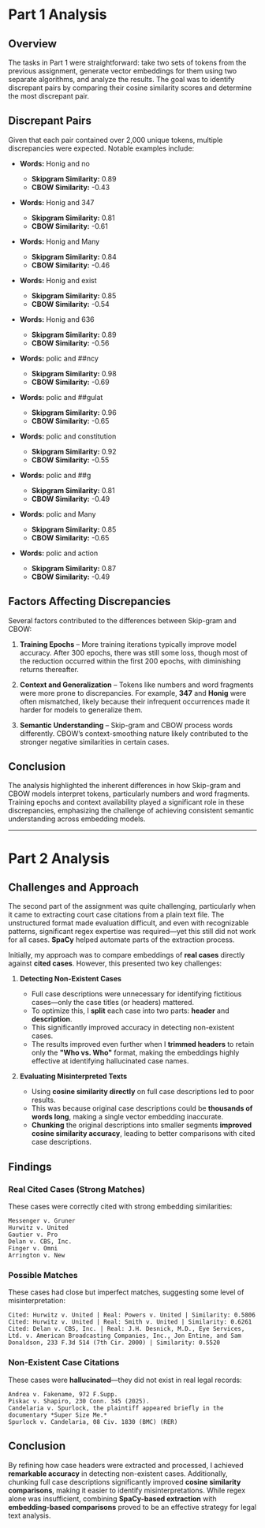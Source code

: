 # Part 1 Analysis

## Overview
The tasks in Part 1 were straightforward: take two sets of tokens from the previous assignment, generate vector embeddings for them using two separate algorithms, and analyze the results. The goal was to identify discrepant pairs by comparing their cosine similarity scores and determine the most discrepant pair.

## Discrepant Pairs
Given that each pair contained over 2,000 unique tokens, multiple discrepancies were expected. Notable examples include:

- **Words:** Honig and no  
  - **Skipgram Similarity:** 0.89  
  - **CBOW Similarity:** -0.43  

- **Words:** Honig and 347  
  - **Skipgram Similarity:** 0.81  
  - **CBOW Similarity:** -0.61  

- **Words:** Honig and Many  
  - **Skipgram Similarity:** 0.84  
  - **CBOW Similarity:** -0.46  

- **Words:** Honig and exist  
  - **Skipgram Similarity:** 0.85  
  - **CBOW Similarity:** -0.54  

- **Words:** Honig and 636  
  - **Skipgram Similarity:** 0.89  
  - **CBOW Similarity:** -0.56  

- **Words:** polic and ##ncy  
  - **Skipgram Similarity:** 0.98  
  - **CBOW Similarity:** -0.69  

- **Words:** polic and ##gulat  
  - **Skipgram Similarity:** 0.96  
  - **CBOW Similarity:** -0.65  

- **Words:** polic and constitution  
  - **Skipgram Similarity:** 0.92  
  - **CBOW Similarity:** -0.55  

- **Words:** polic and ##g  
  - **Skipgram Similarity:** 0.81  
  - **CBOW Similarity:** -0.49  

- **Words:** polic and Many  
  - **Skipgram Similarity:** 0.85  
  - **CBOW Similarity:** -0.65  

- **Words:** polic and action  
  - **Skipgram Similarity:** 0.87  
  - **CBOW Similarity:** -0.49  

## Factors Affecting Discrepancies
Several factors contributed to the differences between Skip-gram and CBOW:

1. **Training Epochs** – More training iterations typically improve model accuracy. After 300 epochs, there was still some loss, though most of the reduction occurred within the first 200 epochs, with diminishing returns thereafter.

2. **Context and Generalization** – Tokens like numbers and word fragments were more prone to discrepancies. For example, **347** and **Honig** were often mismatched, likely because their infrequent occurrences made it harder for models to generalize them.

3. **Semantic Understanding** – Skip-gram and CBOW process words differently. CBOW’s context-smoothing nature likely contributed to the stronger negative similarities in certain cases.

## Conclusion
The analysis highlighted the inherent differences in how Skip-gram and CBOW models interpret tokens, particularly numbers and word fragments. Training epochs and context availability played a significant role in these discrepancies, emphasizing the challenge of achieving consistent semantic understanding across embedding models.

---

# Part 2 Analysis

## Challenges and Approach
The second part of the assignment was quite challenging, particularly when it came to extracting court case citations from a plain text file. The unstructured format made evaluation difficult, and even with recognizable patterns, significant regex expertise was required—yet this still did not work for all cases. **SpaCy** helped automate parts of the extraction process.

Initially, my approach was to compare embeddings of **real cases** directly against **cited cases**. However, this presented two key challenges:

1. **Detecting Non-Existent Cases**  
   - Full case descriptions were unnecessary for identifying fictitious cases—only the case titles (or headers) mattered.  
   - To optimize this, I **split** each case into two parts: **header** and **description**.  
   - This significantly improved accuracy in detecting non-existent cases.  
   - The results improved even further when I **trimmed headers** to retain only the **"Who vs. Who"** format, making the embeddings highly effective at identifying hallucinated case names.

2. **Evaluating Misinterpreted Texts**  
   - Using **cosine similarity directly** on full case descriptions led to poor results.  
   - This was because original case descriptions could be **thousands of words long**, making a single vector embedding inaccurate.  
   - **Chunking** the original descriptions into smaller segments **improved cosine similarity accuracy**, leading to better comparisons with cited case descriptions.

## Findings

### **Real Cited Cases (Strong Matches)**
These cases were correctly cited with strong embedding similarities:

```
Messenger v. Gruner  
Hurwitz v. United  
Gautier v. Pro  
Delan v. CBS, Inc.  
Finger v. Omni  
Arrington v. New  
```

### **Possible Matches**
These cases had close but imperfect matches, suggesting some level of misinterpretation:

```
Cited: Hurwitz v. United | Real: Powers v. United | Similarity: 0.5806  
Cited: Hurwitz v. United | Real: Smith v. United | Similarity: 0.6261  
Cited: Delan v. CBS, Inc. | Real: J.H. Desnick, M.D., Eye Services, Ltd. v. American Broadcasting Companies, Inc., Jon Entine, and Sam Donaldson, 233 F.3d 514 (7th Cir. 2000) | Similarity: 0.5520  
```

### **Non-Existent Case Citations**
These cases were **hallucinated**—they did not exist in real legal records:

```
Andrea v. Fakename, 972 F.Supp.  
Piskac v. Shapiro, 230 Conn. 345 (2025).  
Candelaria v. Spurlock, the plaintiff appeared briefly in the documentary *Super Size Me.*  
Spurlock v. Candelaria, 08 Civ. 1830 (BMC) (RER)  
```

## Conclusion
By refining how case headers were extracted and processed, I achieved **remarkable accuracy** in detecting non-existent cases. Additionally, chunking full case descriptions significantly improved **cosine similarity comparisons**, making it easier to identify misinterpretations. While regex alone was insufficient, combining **SpaCy-based extraction** with **embedding-based comparisons** proved to be an effective strategy for legal text analysis.
